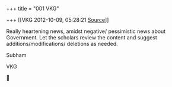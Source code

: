 +++
title = "001 VKG"

+++
[[VKG	2012-10-09, 05:28:21 [Source](https://groups.google.com/g/bvparishat/c/7tJ8Y88SpBg)]]



Really heartening news, amidst negative/ pessimistic news about Government. Let the scholars review the content and suggest additions/modifications/ deletions as needed.

  

Subham

VKG




